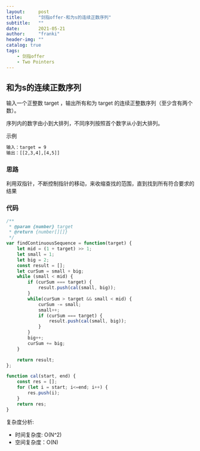```yaml
---
layout:     post
title:      "剑指offer-和为s的连续正数序列"
subtitle:   ""
date:       2021-05-21
author:     "franki"
header-img: ""
catalog: true
tags:
    - 剑指offer
    - Two Pointers
---
```


## 和为s的连续正数序列

输入一个正整数 target ，输出所有和为 target 的连续正整数序列（至少含有两个数）。

序列内的数字由小到大排列，不同序列按照首个数字从小到大排列。

示例

```bash
输入：target = 9
输出：[[2,3,4],[4,5]]
```

### 思路

利用双指针，不断控制指针的移动，来收缩查找的范围，直到找到所有符合要求的结果

### 代码

```js
/**
 * @param {number} target
 * @return {number[][]}
 */
var findContinuousSequence = function(target) {
    let mid = (1 + target) >> 1;
    let small = 1;
    let big = 2;
    const result = [];
    let curSum = small + big;
    while (small < mid) {
        if (curSum === target) {
            result.push(cal(small, big));
        }
        while(curSum > target && small < mid) {
            curSum -= small;
            small++;
            if (curSum === target) {
                result.push(cal(small, big));
            }
        }
        big++;
        curSum += big;
    }

    return result;
};

function cal(start, end) {
    const res = [];
    for (let i = start; i<=end; i++) {
        res.push(i);
    }
    return res;
}
```

复杂度分析:

- 时间复杂度: O(N^2)
- 空间复杂度：O(N)
